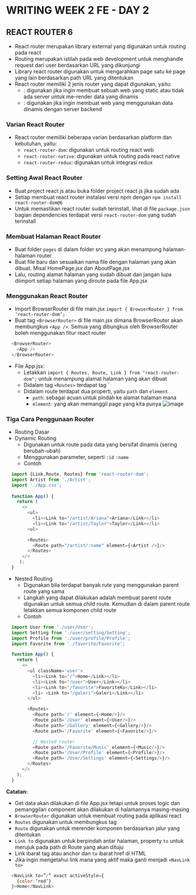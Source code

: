 # WRITING WEEK 2 FE - DAY 2
## REACT ROUTER 6
- React router merupakan library external yang digunakan untuk routing pada react
- Routing merupakan istilah pada web development untuk menghandle request dari user berdasarkan URL yang dikunjungi
- Library react router digunakan untuk mengarahkan page satu ke page yang lain berdasarkan path URL yang ditentukan
- React router memiliki 2 jenis router yang dapat digunakan, yaitu:
  - <HashRouter>: digunakan jika ingin membuat sebuah web yang static atau tidak ada server untuk me-render data yang dinamis
  - <BrowserRouter>: digunakan jika ingin membuat web yang menggunakan data dinamis dengan server backend

### Varian React Router
- React router memiliki beberapa varian berdasarkan platform dan kebutuhan, yaitu:
  - `react-router-dom`: digunakan untuk routing react web
  - `react-router-native`: digunakan untuk routing pada react native
  - `react-router-redux`: digunakan untuk integrasi redux

### Setting Awal React Router
- Buat project react js atau buka folder project react js jika sudah ada
- Setiap membuat react router instalasi versi npm dengan `npm install react-router-dom@6`
- Untuk memastikan react router sudah terinstall, lihat di file `package.json` bagian dependencies terdapat versi `react-router-dom` yang sudah terinstall

### Membuat Halaman React Router
- Buat folder `pages` di dalam folder src yang akan menampung halaman-halaman router
- Buat file baru dan sesuaikan nama file dengan halaman yang akan dibuat. Misal HomePage.jsx dan AboutPage.jsx
- Lalu, routing alamat halaman yang sudah dibuat dan jangan lupa diimport setiap halaman yang diroute pada file App.jsx

### Menggunakan React Router
- Import BrowserRouter di file main.jsx `import { BrowserRouter } from ‘react-router-dom’;`
- Buat tag `<BrowserRouter>` di file main.jsx dimana BrowserRouter akan membungkus `<App />`. Semua yang dibungkus oleh BrowserRouter boleh menggunakan fitur react router
```js
  <BrowserRouter>
    <App />
  </BrowserRouter>
```
- File App.jsx:
  - Letakkan `import { Routes, Route, Link } from "react-router-dom";` untuk menampung alamat halaman yang akan dibuat
  - Didalam tag `<Routes>` terdapat tag `<Route />
  - Didalam route terdapat dua properti, yaitu `path` dan `element`
    - `path`: sebagai acuan untuk pindah ke alamat halaman mana 
    - `element`: yang akan memanggil page yang kita punya
![image](https://user-images.githubusercontent.com/85722923/200257124-a158f1ed-28c7-421d-a6ab-69384e554644.png)

### Tiga Cara Penggunaan Router
- Routing Dasar
- Dynamic Routing
  - Digunakan untuk route pada data yang bersifat dinamis (sering berubah-ubah)
  - Menggunakan parameter, seperti `:id` `:name`
  - Contoh
```js
  import {Link,Route, Routes} from 'react-router-dom';
  import Artist from './Artist';
  import './App.css';
  
  function App() {
    return (
      <>
        <ul>
          <li><Link to="/artist/Ariana">Ariana</Link></li>
          <li><Link to="/artist/Taylor">Taylor</Link></li>
        <ul>

        <Routes>
          <Route path="/artist/:name" element={<Artist />}/>
        </Routes>
      </>
     );
  }
```
- Nested Routing
  - Digunakan bila terdapat banyak rute yang menggunakan parent route yang sama
  - Langkah yang dapat dilakukan adalah membuat parent route digunakan untuk semua child route. Kemudian di dalam parent route letakkan semua komponen child route
  - Contoh
```js
  import User from './user/User';
  import Setting from './user/setting/Setting';
  import Profile from './user/profile/Profile';
  import Favorite from './favorite/Favorite';

  function App() {
    return (
      <>
        <ul className='user'>
          <li><Link to="/">Home</Link></li>
          <li><Link to="/user">User</Link></li>
          <li><Link to="/favorite">FavoriteKu</Link></li>
          <li> <Link to="/galeri">Galeri</Link></li>
        </ul>

        <Routes>
          <Route path='/' element={<Home/>}/>
          <Route path='/User' element={<User/>}/>
          <Route path='/Gallery' element={<Gallery/>}/>
          <Route path='/Favorite' element={<Favorite/>}/>

          // Nested router
          <Route path='/Favorite/Music' element={<Music/>}/>
          <Route path='/User/Profile' element={<Profile/>}/>
          <Route path='/User/Settings' element={<Settings/>}/>
        </Routes>
      </>
    );
  }
```
      
**Catatan:**
- Get data akan dilakukan di file App.jsx tetapi untuk proses logic dan pemanggilan component akan dilakukan di halamannya masing-masing
- `BrowserRouter` digunakan untuk membuat routing pada aplikasi react
- `Routes` digunakan untuk membungkus tag <Route />
- `Route` digunakan untuk merender komponen berdasarkan jalur yang ditentukan
- `Link to` digunakan untuk berpindah antar halaman, property `to` untuk merujuk pada path di Route yang akan dituju
- Link ibarat tag <a> atau anchor dan `to` ibarat href di HTML
- Jika ingin mengetahui link mana yang aktif maka ganti <link to> menjadi `<NavLink to>`
```js
  <NavLink to=”/” exact activeStyle={
    {color:’red’}
  }>Home</NavLink>
```

